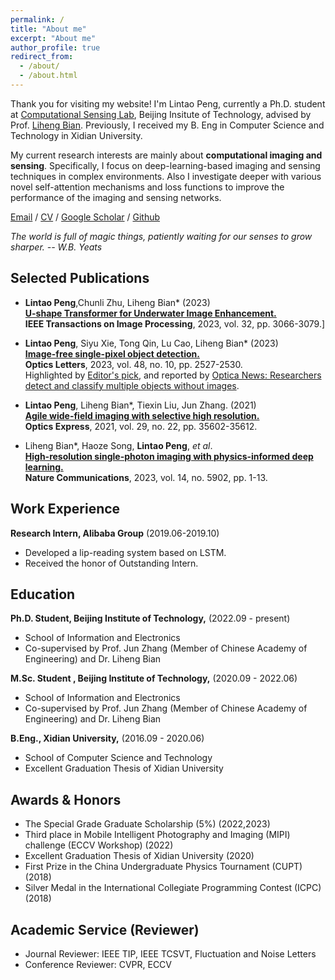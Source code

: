 ```yaml
---
permalink: /
title: "About me"
excerpt: "About me"
author_profile: true
redirect_from: 
  - /about/
  - /about.html
---
```




Thank you for visiting my website! I'm Lintao Peng, currently a Ph.D. student at [Computational Sensing Lab](https://bianlab.github.io/), Beijing Insitute of Technology, advised by Prof. [Liheng Bian](https://bianlab.github.io/). Previously, I received my B. Eng in Computer Science and Technology in Xidian University.

My current research interests are mainly about **computational imaging and sensing**. Specifically, I focus on deep-learning-based imaging and sensing techniques in complex environments. Also I investigate deeper with various novel self-attention mechanisms and loss functions to improve the performance of the imaging and sensing networks.


[Email](plt_xidian@foxmail.com) / [CV](../files/Lintao_Peng_CV-BIT.pdf) / [Google Scholar](https://scholar.google.com/citations?user=mpKrpgQAAAAJ&hl=zh-CN) / [Github](https://github.com/LintaoPeng)

*The world is full of magic things, patiently waiting for our senses to grow sharper.  -- W.B. Yeats*

## Selected Publications

- **Lintao Peng**,Chunli Zhu, Liheng Bian* (2023) <br>
  [**U-shape Transformer for Underwater Image Enhancement.**](https://ieeexplore.ieee.org/document/10129222) <br>
  **IEEE Transactions on Image Processing**, 2023, vol. 32, pp. 3066-3079.] <br>

- **Lintao Peng**, Siyu Xie, Tong Qin, Lu Cao, Liheng Bian* (2023) <br>
  [**Image-free single-pixel object detection.**](https://opg.optica.org/ol/abstract.cfm?uri=ol-48-10-2527) <br>
  **Optics Letters**, 2023, vol. 48, no. 10, pp. 2527-2530. <br>
   Highlighted by [Editor's pick](https://opg.optica.org/ol/abstract.cfm?uri=ol-48-10-2527), and reported by [Optica News: Researchers detect and classify multiple objects without images](https://www.optica.org/en-us/about/newsroom/news_releases/2023/may/researchers_detect_and_classify_multiple_objects_w/).

- **Lintao Peng**, Liheng Bian*, Tiexin Liu, Jun Zhang. (2021) <br>
  [**Agile wide-field imaging with selective high resolution.**](https://www.osapublishing.org/oe/fulltext.cfm?uri=oe-29-22-35602) <br>
  **Optics Express**, 2021, vol. 29, no. 22, pp. 35602-35612. <br>

- Liheng Bian*, Haoze Song, **Lintao Peng**, _et al_. <br>
  [**High-resolution single-photon imaging with physics-informed deep learning.**](https://www.nature.com/articles/s41467-023-41597-9) <br>
  **Nature Communications**, 2023, vol. 14, no. 5902, pp. 1-13. <br>


## Work Experience

**Research Intern, Alibaba Group**     (2019.06-2019.10)
- Developed a lip-reading system based on LSTM.
- Received the honor of Outstanding Intern.

## Education
**Ph.D. Student, Beijing Institute of Technology,** (2022.09 - present)                                                         
- School of Information and Electronics
-	Co-supervised by Prof. Jun Zhang (Member of Chinese Academy of Engineering) and Dr. Liheng Bian

**M.Sc. Student , Beijing Institute of Technology,** (2020.09 - 2022.06)                                                         
- School of Information and Electronics
-	Co-supervised by Prof. Jun Zhang (Member of Chinese Academy of Engineering) and Dr. Liheng Bian

**B.Eng., Xidian University,** (2016.09 - 2020.06)                                                         
- School of Computer Science and Technology
-	Excellent Graduation Thesis of Xidian University
 

## Awards & Honors
-	The Special Grade Graduate Scholarship (5%)	(2022,2023)
-	Third place in Mobile Intelligent Photography and Imaging (MIPI) challenge (ECCV Workshop) (2022)
-	Excellent Graduation Thesis of Xidian University	(2020)
-	First Prize in the China Undergraduate Physics Tournament (CUPT) (2018)
-	Silver Medal in the International Collegiate Programming Contest (ICPC)	(2018)

## Academic Service (Reviewer)
- Journal Reviewer: IEEE TIP, IEEE TCSVT, Fluctuation and Noise Letters
- Conference Reviewer: CVPR, ECCV



